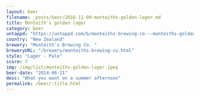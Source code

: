 ```yaml
---
layout: beer
filename: _posts/beer/2016-11-09-monteiths-golden-lager.md
title: Monteith's golden lager
category: beer
untappd: "https://untappd.com/b/monteiths-brewing-co---monteiths-golden-lager/7400"
country: "New Zealand"
brewery: "Monteith's Brewing Co. "
breweryURL: "/brewery/monteiths-brewing-co.html"
style: "Lager - Pale"
score: 7
img: /img/list/monteiths-golden-lager.jpeg
beer-date: "2014-06-21"
desc: "What you want on a summer afternoon"
permalink: /beer/:title.html
---
```

